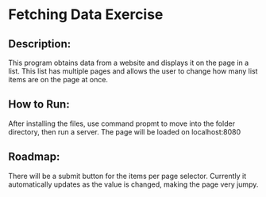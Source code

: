 # Fetching Data Exercise

<h2>Description:</h2>
<p>This program obtains data from a website and displays it on the page in a list.  This list has multiple pages and allows the user to change how many list items are on the page at once.</p>

<h2>How to Run:</h2>
<p>After installing the files, use command propmt to move into the folder directory, then run a server.  The page will be loaded on localhost:8080</p>

<h2>Roadmap:</h2>
<p>There will be a submit button for the items per page selector.  Currently it automatically updates as the value is changed, making the page very jumpy.</p>
